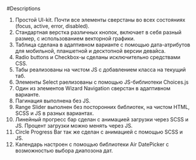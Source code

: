 #Descriptions

1. Простой UI-kit. Почти все элементы сверстаны во всех состояниях (focus, active, error, disabled).
2. Стандартная верстка различных кнопок, включает в себя разный размер, с использованием векторной графики.
3. Таблица сделана в адаптивном варианте с помощью дата-атрибутов для мобильной, планшетной и десктопной версии девайса.
4. Radio buttons и Checkbox-ы сделаны исключительно средствами CSS.
5. Табы реализованы на чистом JS с добавлением класса на текущий таб.
6. Элементы Select раелизованы с помощью JS-библиотеки Choices.js
7. Один из элементов Wizard Navigation сверстан в адаптивном варианте.
8. Пагинация выполнена без JS.
9. Range Slider выполнен без посторонних библиотек, на чистом HTML, SCSS и JS в разных вариантах.
10. Линейный прогресс бар сделан с анимацией загрузки через SCSS и JS. Процент загрузки можно менять через JS.
11. Circle Progress Bar так же сделан с анимацией с помощью SCSS и JS.
12. Календарь настроен с помощью библиотеки Air DatePicker с возможностью выбора диапозона дат.
